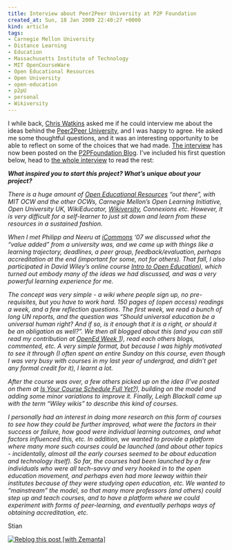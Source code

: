 ```yaml
---
title: Interview about Peer2Peer University at P2P Foundation
created_at: Sun, 18 Jan 2009 22:40:27 +0000
kind: article
tags:
- Carnegie Mellon University
- Distance Learning
- Education
- Massachusetts Institute of Technology
- MIT OpenCourseWare
- Open Educational Resources
- Open University
- open-education
- p2pU
- personal
- Wikiversity
---
```


I while back, [Chris Watkins](http://blogs.appropedia.org/) asked me if
he could interview me about the ideas behind the [Peer2Peer
University](http://p2pu.org), and I was happy to agree. He asked me some
thoughtful questions, and it was an interesting opportunity to be able
to reflect on some of the choices that we had made. [The
interview](http://blog.p2pfoundation.net/peer-2-peer-university/2009/01/18)
has now been posted on the [P2PFoundation
Blog](http://blog.p2pfoundation.net/). I've included his first question
below, head to [the whole
interview](http://blog.p2pfoundation.net/peer-2-peer-university/2009/01/18)
to read the rest:

***What inspired you to start this project? What’s unique about your
project?***

*There is a huge amount of [Open Educational
Resources](http://www.p2pfoundation.net/Open_Educational_Resources) “out
there”, with MIT OCW and the other OCWs, Carnegie Mellon’s Open Learning
Initiative, Open University UK, WikiEducator,
[Wikiversity](http://www.p2pfoundation.net/Wikiversity), Connexions etc.
However, it is very difficult for a self-learner to just sit down and
learn from these resources in a sustained fashion.*

*When I met Philipp and Neeru at
[iCommons](http://www.p2pfoundation.net/ICommons) ‘07 we discussed what
the “value added” from a university was, and we came up with things like
a learning trajectory, deadlines, a peer group, feedback/evaluation,
perhaps accreditation at the end (important for some, not for others).
That fall, I also participated in David Wiley’s online course [Intro to
Open
Education](http://www.opencontent.org/wiki/index.php?title=Intro_Open_Ed_Syllabus)),
which turned out embody many of the ideas we had discussed, and was a
very powerful learning experience for me.*

*The concept was very simple - a wiki where people sign up, no
pre-requisites, but you have to work hard. 150 pages of (open access)
readings a week, and a few reflection questions. The first week, we read
a bunch of long UN reports, and the question was “Should universal
education be a universal human right? And if so, is it enough that it is
a right, or should it be an obligation as well?”. We then all blogged
about this (and you can still read my contribution at [OpenEd Week
1](../2007/08/31/opened-week-1/)), read each others blogs, commented,
etc. A very simple format, but because I was highly motivated to see it
through (I often spent an entire Sunday on this course, even though I
was very busy with courses in my last year of undergrad, and didn’t get
any formal credit for it), I learnt a lot.*

*After the course was over, a few others picked up on the idea (I’ve
posted on them at [Is Your Course Schedule Full
Yet?](../2008/07/20/is-your-course-schedule-full-yet/)), building on the
model and adding some minor variations to improve it. Finally, Leigh
Blackall came up with the term “Wiley wikis” to describe this kind of
courses.*

*I personally had an interest in doing more research on this form of
courses to see how they could be further improved, what were the factors
in their success or failure, how good were individual learning outcomes,
and what factors influenced this, etc. In addition, we wanted to provide
a platform where many more such courses could be launched (and about
other topics - incidentally, almost all the early courses seemed to be
about education and technology itself). So far, the courses had been
launched by a few individuals who were all tech-savvy and very hooked in
to the open education movement, and perhaps even had more leeway within
their institutes because of they were studying open education, etc. We
wanted to “mainstream” the model, so that many more professors (and
others) could step up and teach courses, and to have a platform where we
could experiment with forms of peer-learning, and eventually perhaps
ways of obtaining accreditation, etc.*

Stian

[![Reblog this post [with
Zemanta]](http://img.zemanta.com/reblog_e.png?x-id=b345fa72-0b11-4dce-a26f-4d9628f5d97e)](http://reblog.zemanta.com/zemified/b345fa72-0b11-4dce-a26f-4d9628f5d97e/ "Zemified by Zemanta")
